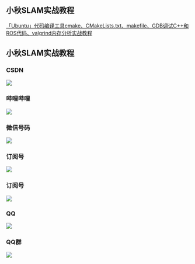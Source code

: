 ## 小秋SLAM实战教程

[「Ubuntu」代码编译工具cmake、CMakeLists.txt、makefile、GDB调试C++和ROS代码、valgrind内存分析实战教程](https://blog.csdn.net/qq_21950671/article/details/94456864)

## 小秋SLAM实战教程
### CSDN
![](../iamge/csdn.jpg)

### 哔哩哔哩
![](../iamge/bilibili.jpg)

### 微信号码
![](../iamge/weixin.jpg)

### 订阅号
![](../iamge/xiaoqiuslambiji.jpg)

### 订阅号
![](../iamge/xiaoqiuslamshizhanjiaocheng.jpg)

### QQ
![](../iamge/qq.jpg)

### QQ群
![](../iamge/qqqun.jpg)
